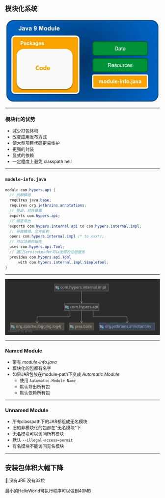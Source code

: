 <!-- .slide: class="center" -->
## 模块化系统

![Java 9 modules](java9-modules.png)

---
<!-- .slide: class="center" -->

### 模块化的优势

- 减少打包体积
- 改变应用发布方式
- 使大型项目代码更易维护
- 更强的封装
- 显式的依赖
- 一定程度上避免 classpath hell

---

<!-- .slide: class="center" -->

### `module-info.java`

```java
module com.hypers.api {
  // 依赖模组
  requires java.base;
  requires org.jetbrains.annotations;
  // 导出，对外暴露
  exports com.hypers.api;
  // 限定导出
  exports com.hypers.internal.api to com.hypers.internal.impl;
  // 开放模组，允许反射
  opens com.hypers.internal.impl /* to xxx*/;
  // 可以注册的服务
  uses com.hypers.api.Tool;
  // 通过ServiceLoader可以发现的注册服务
  provides com.hypers.api.Tool 
      with com.hypers.internal.impl.SimpleTool;
}
```

---

<!-- .slide: class="center" -->

![module-uml.svg](module-uml.svg)

---
<!-- .slide: class="center" -->

### Named Module

- 带有 *module-info.java*
- 模块化的包都有名字
- 如果JAR包放在module-path下变成 *Automatic Module*
  - 使用 `Automatic-Module-Name`
  - 默认导出所有包
  - 默认依赖所有包

---
<!-- .slide: class="center" -->

### Unnamed Module

- 所有classpath下的JAR都组成无名模块
- 旧的非模块化的包都在"无名模块"下
- 无名模块可以访问所有模块
- 默认 `--illegal-access=permit`
- 有名模块不能访问无名模块

---
<!-- .slide: class="center" -->

## 安装包体积大幅下降

🔖 没有JRE 没有32位

最小的HelloWorld可执行程序可以做到40MB

